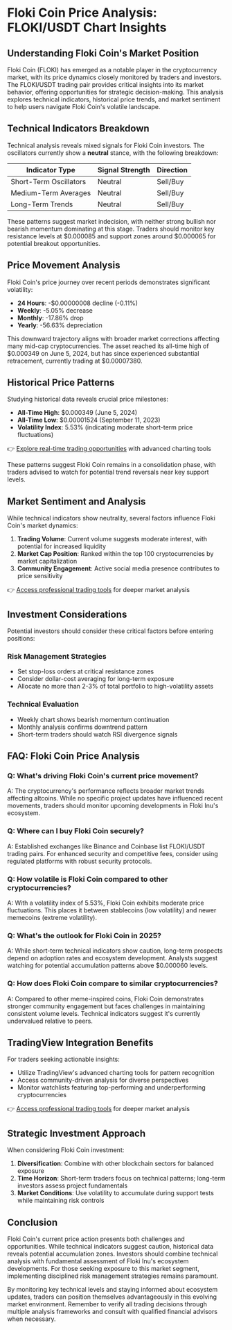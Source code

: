 # Floki Coin Price Analysis: FLOKI/USDT Chart Insights

## Understanding Floki Coin's Market Position

Floki Coin (FLOKI) has emerged as a notable player in the cryptocurrency market, with its price dynamics closely monitored by traders and investors. The FLOKI/USDT trading pair provides critical insights into its market behavior, offering opportunities for strategic decision-making. This analysis explores technical indicators, historical price trends, and market sentiment to help users navigate Floki Coin's volatile landscape.

## Technical Indicators Breakdown

Technical analysis reveals mixed signals for Floki Coin investors. The oscillators currently show a **neutral** stance, with the following breakdown:

| Indicator Type       | Signal Strength | Direction      |
|----------------------|-----------------|----------------|
| Short-Term Oscillators | Neutral         | Sell/Buy       |
| Medium-Term Averages  | Neutral         | Sell/Buy       |
| Long-Term Trends      | Neutral         | Sell/Buy       |

These patterns suggest market indecision, with neither strong bullish nor bearish momentum dominating at this stage. Traders should monitor key resistance levels at $0.000085 and support zones around $0.000065 for potential breakout opportunities.

## Price Movement Analysis

Floki Coin's price journey over recent periods demonstrates significant volatility:

- **24 Hours**: -$0.00000008 decline (-0.11%)  
- **Weekly**: -5.05% decrease  
- **Monthly**: -17.86% drop  
- **Yearly**: -56.63% depreciation  

This downward trajectory aligns with broader market corrections affecting many mid-cap cryptocurrencies. The asset reached its all-time high of $0.000349 on June 5, 2024, but has since experienced substantial retracement, currently trading at $0.00007380.

## Historical Price Patterns

Studying historical data reveals crucial price milestones:
- **All-Time High**: $0.000349 (June 5, 2024)
- **All-Time Low**: $0.00001524 (September 11, 2023)
- **Volatility Index**: 5.53% (indicating moderate short-term price fluctuations)

👉 [Explore real-time trading opportunities](https://bit.ly/okx-bonus) with advanced charting tools

These patterns suggest Floki Coin remains in a consolidation phase, with traders advised to watch for potential trend reversals near key support levels.

## Market Sentiment and Analysis

While technical indicators show neutrality, several factors influence Floki Coin's market dynamics:

1. **Trading Volume**: Current volume suggests moderate interest, with potential for increased liquidity
2. **Market Cap Position**: Ranked within the top 100 cryptocurrencies by market capitalization
3. **Community Engagement**: Active social media presence contributes to price sensitivity

👉 [Access professional trading tools](https://bit.ly/okx-bonus) for deeper market analysis

## Investment Considerations

Potential investors should consider these critical factors before entering positions:

### Risk Management Strategies
- Set stop-loss orders at critical resistance zones
- Consider dollar-cost averaging for long-term exposure
- Allocate no more than 2-3% of total portfolio to high-volatility assets

### Technical Evaluation
- Weekly chart shows bearish momentum continuation
- Monthly analysis confirms downtrend pattern
- Short-term traders should watch RSI divergence signals

## FAQ: Floki Coin Price Analysis

### Q: What's driving Floki Coin's current price movement?
A: The cryptocurrency's performance reflects broader market trends affecting altcoins. While no specific project updates have influenced recent movements, traders should monitor upcoming developments in Floki Inu's ecosystem.

### Q: Where can I buy Floki Coin securely?
A: Established exchanges like Binance and Coinbase list FLOKI/USDT trading pairs. For enhanced security and competitive fees, consider using regulated platforms with robust security protocols.

### Q: How volatile is Floki Coin compared to other cryptocurrencies?
A: With a volatility index of 5.53%, Floki Coin exhibits moderate price fluctuations. This places it between stablecoins (low volatility) and newer memecoins (extreme volatility).

### Q: What's the outlook for Floki Coin in 2025?
A: While short-term technical indicators show caution, long-term prospects depend on adoption rates and ecosystem development. Analysts suggest watching for potential accumulation patterns above $0.000060 levels.

### Q: How does Floki Coin compare to similar cryptocurrencies?
A: Compared to other meme-inspired coins, Floki Coin demonstrates stronger community engagement but faces challenges in maintaining consistent volume levels. Technical indicators suggest it's currently undervalued relative to peers.

## TradingView Integration Benefits

For traders seeking actionable insights:
- Utilize TradingView's advanced charting tools for pattern recognition
- Access community-driven analysis for diverse perspectives
- Monitor watchlists featuring top-performing and underperforming cryptocurrencies

👉 [Access professional trading tools](https://bit.ly/okx-bonus) for deeper market analysis

## Strategic Investment Approach

When considering Floki Coin investment:
1. **Diversification**: Combine with other blockchain sectors for balanced exposure
2. **Time Horizon**: Short-term traders focus on technical patterns; long-term investors assess project fundamentals
3. **Market Conditions**: Use volatility to accumulate during support tests while maintaining risk controls

## Conclusion

Floki Coin's current price action presents both challenges and opportunities. While technical indicators suggest caution, historical data reveals potential accumulation zones. Investors should combine technical analysis with fundamental assessment of Floki Inu's ecosystem developments. For those seeking exposure to this market segment, implementing disciplined risk management strategies remains paramount.

By monitoring key technical levels and staying informed about ecosystem updates, traders can position themselves advantageously in this evolving market environment. Remember to verify all trading decisions through multiple analysis frameworks and consult with qualified financial advisors when necessary.